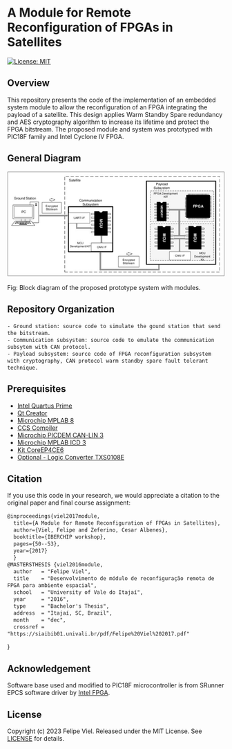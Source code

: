 # A Module for Remote Reconfiguration of FPGAs in Satellites
[![License: MIT](https://img.shields.io/badge/License-MIT-yellow.svg)](https://opensource.org/licenses/MIT)

## Overview
This repository presents the code of the implementation of an embedded system module to allow the reconfiguration of an FPGA integrating the payload of a satellite. This design applies Warm Standby Spare redundancy and AES cryptography algorithm to increase its lifetime and protect the FPGA bitstream. The proposed module and system was prototyped with PIC18F family and Intel Cyclone IV FPGA.

## General Diagram

<img src="Figure/system.jpg"/>

Fig: Block diagram of the proposed prototype system with modules.

## Repository Organization
	- Ground station: source code to simulate the gound station that send the bitstream.
	- Communication subsystem: source code to emulate the communication subsytem with CAN protocol.
	- Payload subsystem: source code of FPGA reconfiguration subsystem with cryptography, CAN protocol warm standby spare fault tolerant technique.

## Prerequisites

- [Intel Quartus Prime](https://www.intel.com.br/content/www/br/pt/products/details/fpga/development-tools/quartus-prime.html)
- [Qt Creator](https://www.qt.io/product/development-tools)
- [Microchip MPLAB 8](https://www.microchip.com/en-us/tools-resources/archives/mplab-ecosystem)
- [CCS Compiler](https://www.ccsinfo.com/compilers.php)
- [Microchip PICDEM CAN-LIN 3](https://www.microchip.com/en-us/development-tool/dm163011)
- [Microchip MPLAB ICD 3](https://www.microchip.com/en-us/development-tool/dv164035)
- [Kit CoreEP4CE6](https://www.waveshare.com/coreep4ce6.htm)
- [Optional - Logic Converter TXS0108E](https://www.ti.com/product/TXS0108E?utm_source=google&utm_medium=cpc&utm_campaign=asc-null-null-GPN_EN-cpc-pf-google-wwe&utm_content=TXS0108E&ds_k=TXS0108E&DCM=yes&gclid=CjwKCAjw8ZKmBhArEiwAspcJ7jIn69olMPhTf3WOoCju4DAXBMs7yFpxmuKkwnineteVaKQasplu3xoCsWAQAvD_BwE&gclsrc=aw.ds)


## Citation

If you use this code in your research, we would appreciate a citation to the original paper and final course assignment:

	@inproceedings{viel2017module,
      title={A Module for Remote Reconfiguration of FPGAs in Satellites},
      author={Viel, Felipe and Zeferino, Cesar Albenes},
      booktitle={IBERCHIP workshop},
      pages={50--53},
      year={2017}
      }
	@MASTERSTHESIS {viel2016module,
      author   = "Felipe Viel",
      title    = "Desenvolvimento de módulo de reconfiguração remota de FPGA para ambiente espacial",
      school   = "University of Vale do Itajaí",
      year     = "2016",
      type     = "Bachelor's Thesis",
      address  = "Itajaí, SC, Brazil",
      month    = "dec",
      crossref = "https://siaibib01.univali.br/pdf/Felipe%20Viel%202017.pdf"
   } 

## Acknowledgement

Software base used and modified to PIC18F microcontroller is from SRunner EPCS software driver by [Intel FPGA](https://www.intel.com/content/www/us/en/support/programmable/support-resources/configuration/cfg-solutions.html).
   
## License

Copyright (c) 2023 Felipe Viel. Released under the MIT License. See [LICENSE](LICENSE) for details.
